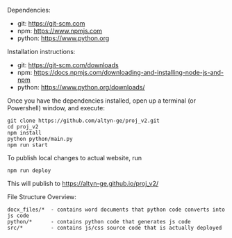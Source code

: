 Dependencies:
- git: https://git-scm.com
- npm: https://www.npmjs.com
- python: https://www.python.org

Installation instructions:
- git: https://git-scm.com/downloads
- npm: https://docs.npmjs.com/downloading-and-installing-node-js-and-npm
- python: https://www.python.org/downloads/

Once you have the dependencies installed, open up a terminal (or Powershell) window, and execute:

    git clone https://github.com/altyn-ge/proj_v2.git
    cd proj_v2
    npm install
    python python/main.py
    npm run start

To publish local changes to actual website, run
    
    npm run deploy

This will publish to https://altyn-ge.github.io/proj_v2/

File Structure Overview:

    docx_files/*  - contains word documents that python code converts into js code
    python/*      - contains python code that generates js code
    src/*         - contains js/css source code that is actually deployed
